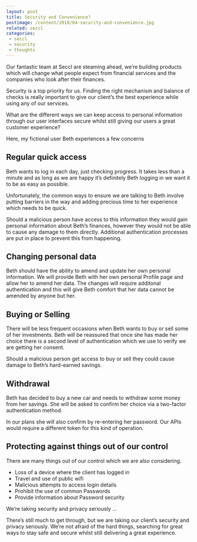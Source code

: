 ```yaml
---
layout: post
title: Security and Convenience?
postimage: /content/2018/04-security-and-convenience.jpg
related: seccl
categories:
 - seccl
 - security
 - thoughts
---
```


Our fantastic team at Seccl are steaming ahead, we’re building products which will change what people expect from financial services and the companies who look after their finances.

Security is a top priority for us. Finding the right mechanism and balance of checks is really important to give our client’s the best experience while using any of our services.

What are the different ways we can keep access to personal information through our user interfaces secure whilst still giving our users a great customer experience?

Here, my fictional user Beth experiences a few concerns

## Regular quick access

Beth wants to log in each day, just checking progress. It takes less than a minute and as long as we are happy it’s definitely Beth logging in we want it to be as easy as possible.

Unfortunately, the common ways to ensure we are talking to Beth involve putting barriers in the way and adding precious time to her experience which needs to be quick.

Should a malicious person have access to this information they would gain personal information about Beth’s finances, however they would not be able to cause any damage to them directly. Additional authentication processes are put in place to prevent this from happening.

## Changing personal data

Beth should have the ability to amend and update her own personal information. We will provide Beth with her own personal Profile page and allow her to amend her data. The changes will require additonal authentication and this will give Beth comfort that her data cannot be amended by anyone but her.

## Buying or Selling

There will be less frequent occasions when Beth wants to buy or sell some of her investments. Beth will be reassured that once she has made her choice there is a second level of authentication which we use to verify we are getting her consent.

Should a malicious person get access to buy or sell they could cause damage to Beth’s hard-earned savings.

## Withdrawal

Beth has decided to buy a new car and needs to withdraw some money from her savings. She will be asked to confirm her choice via a two-factor authentication method.

In our plans she will also confirm by re-entering her password. Our APIs would require a different token for this kind of operation.

## Protecting against things out of our control

There are many things out of our control which we are also considering.

 - Loss of a device where the client has logged in
 - Travel and use of public wifi
 - Malicious attempts to access login details
 - Prohibit the use of common Passwords
 - Provide information about Password security

We’re taking security and privacy seriously …

There’s still much to get through, but we are taking our client’s security and privacy seriously. We’re not afraid of the hard things, searching for great ways to stay safe and secure whilst still delivering a great experience.

